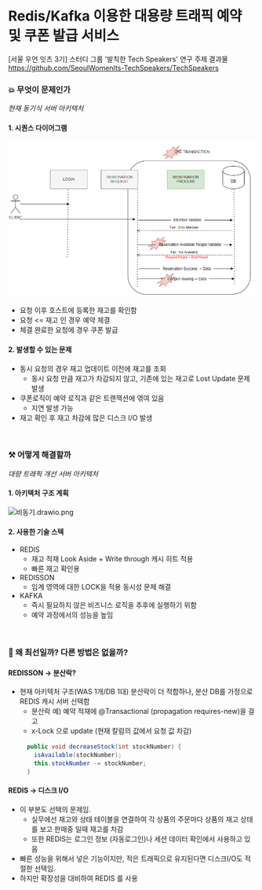 # Redis/Kafka 이용한 대용량 트래픽 예약 및 쿠폰 발급 서비스

[서울 우언 잇츠 3기] 스터디 그룹 '발칙한 Tech Speakers' 연구 주제 결과물   
https://github.com/SeoulWomenIts-TechSpeakers/TechSpeakers
### 💥 무엇이 문제인가
_현재 동기식 서버 아키텍처_

#### 1. 시퀀스 다이어그램
![img.png](img.png)
- 요청 이후 호스트에 등록한 재고를 확인함
- 요청 <= 재고 인 경우 예약 체결
- 체결 완료한 요청에 경우 쿠폰 발급 

#### 2. 발생할 수 있는 문제 
- 동시 요청의 경우 재고 업데이트 이전에 재고를 조회 
  - 동시 요청 만큼 재고가 차감되지 않고, 기존에 있는 재고로 Lost Update 문제 발생
- 쿠폰로직이 예약 로직과 같은 트랜잭션에 엮여 있음 
  - 지연 발생 가능 
- 재고 확인 후 재고 차감에 많은 디스크 I/O 발생 

<br>

### ⚒️ 어떻게 해결할까
_대량 트래픽 개선 서버 아키텍처_ 
#### 1. 아키텍처 구조 계획
![비동기.drawio.png](..%2F..%2FOneDrive%2F%EB%B0%94%ED%83%95%20%ED%99%94%EB%A9%B4%2Fstudying%2FKafkaRedis%2F%EB%B9%84%EB%8F%99%EA%B8%B0.drawio.png)
#### 2. 사용한 기술 스텍
- REDIS 
  - 재고 적재 Look Aside + Write through  캐시 히트 적용
  - 빠른 재고 확인용
- REDISSON 
  - 임계 영역에 대한 LOCK을 적용 동시성 문제 해결 
- KAFKA
  - 즉시 필요하지 않은 비즈니스 로직을 추후에 실행하기 위함 
  - 예약 과정에서의 성능을 높임

<br>

### 🤔 왜 최선일까? 다른 방법은 없을까?
#### REDISSON -> 분산락?
- 현재 아키텍처 구조(WAS 1개/DB 1대) 분산락이 더 적합하나, 분산 DB를 가정으로 REDIS 캐시 서버 선택함
  - 분산락 예) 예약 적재에 @Transactional (propagation requires-new)을 걸고
  - x-Lock 으로 update (현재 칼럼의 값에서 요청 값 차감)
  ```java   
    public void decreaseStock(int stockNumber) {
      isAvailable(stockNumber);
      this.stockNumber -= stockNumber;
    }
  ```

#### REDIS ->  디스크 I/O
- 이 부분도 선택의 문제임. 
  - 실무에선 재고와 상태 테이블을 연결하여 각 상품의 주문마다 상품의 재고 상태를 보고 판매중 일때 재고를 차감
  - 또한 REDIS는 로그인 정보 (자동로그인)나 세션 데이터 확인에서 사용하고 있음 
- 빠른 성능을 위해서 넣은 기능이지만, 적은 트래픽으로 유지된다면 디스크I/O도 적절한 선택임.
- 하지만 확장성을 대비하여 REDIS 를 사용

